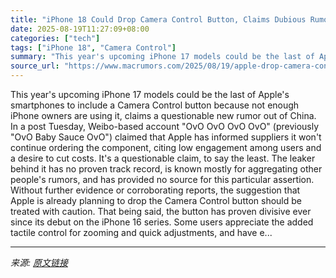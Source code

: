 ```yaml
---
title: "iPhone 18 Could Drop Camera Control Button, Claims Dubious Rumor"
date: 2025-08-19T11:27:09+08:00
categories: ["tech"]
tags: ["iPhone 18", "Camera Control"]
summary: "This year's upcoming iPhone 17 models could be the last of Apple's smartphones to include a Camera Control button because not enough iPhone owners are using it, claims a questionable new rumor out of "
source_url: "https://www.macrumors.com/2025/08/19/apple-drop-camera-control-button-iphone-18/"
---
```


This year's upcoming iPhone 17 models could be the last of Apple's smartphones to include a Camera Control button because not enough iPhone owners are using it, claims a questionable new rumor out of China. In a post Tuesday, Weibo-based account "OvO OvO OvO OvO" (previously "OvO Baby Sauce OvO") claimed that Apple has informed suppliers it won't continue ordering the component, citing low engagement among users and a desire to cut costs. It's a questionable claim, to say the least. The leaker behind it has no proven track record, is known mostly for aggregating other people's rumors, and has provided no source for this particular assertion. Without further evidence or corroborating reports, the suggestion that Apple is already planning to drop the Camera Control button should be treated with caution. That being said, the button has proven divisive ever since its debut on the iPhone 16 series. Some users appreciate the added tactile control for zooming and quick adjustments, and have e...

---

*来源: [原文链接](https://www.macrumors.com/2025/08/19/apple-drop-camera-control-button-iphone-18/)*
